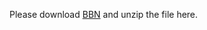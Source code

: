 Please download [BBN](https://drive.google.com/file/d/0B2ke42d0kYFfNkk0d1JYN3hXTGc/view?usp=sharing) and unzip the file here.


